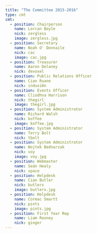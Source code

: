 ```yaml
---
title: "The Committee 2015-2016"
type: cmt
cmt:
  - position: Chairperson
    name: Lorcan Boyle
    nick: zergless
    image: zergless.jpg
  - position: Secretary
    name: Noah O' Donnaile
    nick: cac
    image: cac.jpg
  - position: Treasurer
    name: Aaron Delaney
    nick: devoxel
  - position: Public Relations Officer
    name: Cian Ruane
    nick: induxi0n
  - position: Events Officer
    name: Cliodhna Harrison
    nick: thegirl
    image: thegirl.jpg
  - position: System Administrator
    name: Richard Walsh
    nick: koffee
    image: koffee.jpg
  - position: System Administrator
    name: Terry Bolt
    nick: tbolt
  - position: System Administrator
    name: Wojtek Bednarzak
    nick: voy
    image: voy.jpg
  - position: Webmaster
    name: Seán Healy
    nick: space
  - position: Helpdesk
    name: Cian Butler
    nick: butlerx
    image: butlerx.jpg
  - position: Helpdesk
    name: Cormac Smartt
    nick: pints
    image: pints.jpg
  - position: First Year Rep
    name: Liam Rooney
    nick: ginger
---
```

